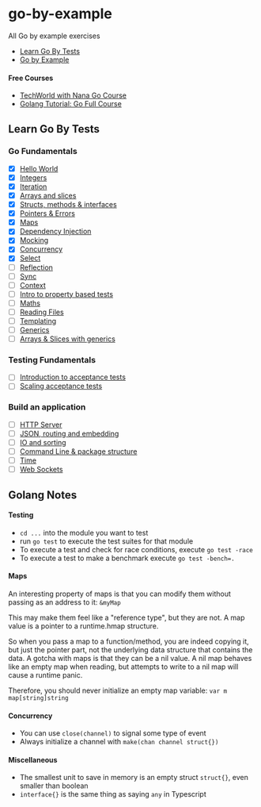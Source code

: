 # go-by-example

All Go by example exercises

- [Learn Go By Tests](https://quii.gitbook.io/learn-go-with-tests/)
- [Go by Example](https://gobyexample.com)

#### Free Courses
- [TechWorld with Nana Go Course](https://www.youtube.com/watch?v=yyUHQIec83I)
- [Golang Tutorial: Go Full Course](https://www.youtube.com/watch?v=YzLrWHZa-Kc)
## Learn Go By Tests

### Go Fundamentals

- [x] [Hello World](https://quii.gitbook.io/learn-go-with-tests/go-fundamentals/hello-world)
- [x] [Integers](https://quii.gitbook.io/learn-go-with-tests/go-fundamentals/integers)
- [x] [Iteration](https://quii.gitbook.io/learn-go-with-tests/go-fundamentals/iteration)
- [x] [Arrays and slices](https://quii.gitbook.io/learn-go-with-tests/go-fundamentals/arrays-and-slices)
- [x] [Structs, methods & interfaces](https://quii.gitbook.io/learn-go-with-tests/go-fundamentals/structs-methods-and-interfaces)
- [x] [Pointers & Errors](https://quii.gitbook.io/learn-go-with-tests/go-fundamentals/pointers-and-errors)
- [x] [Maps](https://quii.gitbook.io/learn-go-with-tests/go-fundamentals/maps)
- [x] [Dependency Injection](https://quii.gitbook.io/learn-go-with-tests/go-fundamentals/dependency-injection)
- [x] [Mocking](https://quii.gitbook.io/learn-go-with-tests/go-fundamentals/mocking)
- [x] [Concurrency](https://quii.gitbook.io/learn-go-with-tests/go-fundamentals/concurrency)
- [x] [Select](https://quii.gitbook.io/learn-go-with-tests/go-fundamentals/select)
- [ ] [Reflection](https://quii.gitbook.io/learn-go-with-tests/go-fundamentals/reflection)
- [ ] [Sync](https://quii.gitbook.io/learn-go-with-tests/go-fundamentals/sync)
- [ ] [Context](https://quii.gitbook.io/learn-go-with-tests/go-fundamentals/context)
- [ ] [Intro to property based tests](https://quii.gitbook.io/learn-go-with-tests/go-fundamentals/roman-numerals)
- [ ] [Maths](https://quii.gitbook.io/learn-go-with-tests/go-fundamentals/math)
- [ ] [Reading Files](https://quii.gitbook.io/learn-go-with-tests/go-fundamentals/reading-files)
- [ ] [Templating](https://quii.gitbook.io/learn-go-with-tests/go-fundamentals/html-templates)
- [ ] [Generics](https://quii.gitbook.io/learn-go-with-tests/go-fundamentals/generics)
- [ ] [Arrays & Slices with generics](https://quii.gitbook.io/learn-go-with-tests/go-fundamentals/revisiting-arrays-and-slices-with-generics)

### Testing Fundamentals

- [ ] [Introduction to acceptance tests](https://quii.gitbook.io/learn-go-with-tests/testing-fundamentals/intro-to-acceptance-tests)
- [ ] [Scaling acceptance tests](https://quii.gitbook.io/learn-go-with-tests/testing-fundamentals/scaling-acceptance-tests)

### Build an application

- [ ] [HTTP Server](https://quii.gitbook.io/learn-go-with-tests/build-an-application/http-server)
- [ ] [JSON, routing and embedding](https://quii.gitbook.io/learn-go-with-tests/build-an-application/json)
- [ ] [IO and sorting](https://quii.gitbook.io/learn-go-with-tests/build-an-application/io)
- [ ] [Command Line & package structure](https://quii.gitbook.io/learn-go-with-tests/build-an-application/command-line)
- [ ] [Time](https://quii.gitbook.io/learn-go-with-tests/build-an-application/time)
- [ ] [Web Sockets](https://quii.gitbook.io/learn-go-with-tests/build-an-application/websockets)

## Golang Notes

#### Testing

- `cd ...` into the module you want to test
- run `go test` to execute the test suites for that module
- To execute a test and check for race conditions, execute `go test -race`
- To execute a test to make a benchmark execute `go test -bench=.`

#### Maps

An interesting property of maps is that you can modify them without passing as an address to it: `&myMap`

This may make them feel like a "reference type", but they are not.
A map value is a pointer to a runtime.hmap structure.

So when you pass a map to a function/method, you are indeed copying it, but just the pointer part, not the underlying data structure that contains the data.
A gotcha with maps is that they can be a nil value. A nil map behaves like an empty map when reading, but attempts to write to a nil map will cause a runtime panic.

Therefore, you should never initialize an empty map variable:
`var m map[string]string`

#### Concurrency

- You can use `close(channel)` to signal some type of event
- Always initialize a channel with `make(chan channel struct{})`

#### Miscellaneous

- The smallest unit to save in memory is an empty struct `struct{}`, even smaller than boolean
- `interface{}` is the same thing as saying `any` in Typescript
